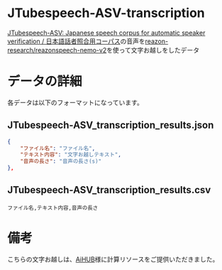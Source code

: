 # JTubespeech-ASV-transcription

[JTubespeech-ASV: Japanese speech corpus for automatic speaker verification / 日本語話者照合用コーパス](https://sites.google.com/site/shinnosuketakamichi/research-topics/jtubespeech-asv_corpus)の音声を[reazon-research/reazonspeech-nemo-v2](https://huggingface.co/reazon-research/reazonspeech-nemo-v2)を使って文字お越しをしたデータ

# データの詳細

各データは以下のフォーマットになっています。

## JTubespeech-ASV_transcription_results.json

```json
{
    "ファイル名": "ファイル名",
    "テキスト内容": "文字お越しテキスト",
    "音声の長さ": "音声の長さ(s)"
},
```

## JTubespeech-ASV_transcription_results.csv

```csv
ファイル名,テキスト内容,音声の長さ
```

# 備考

こちらの文字お越しは、[AiHUB](https://aihub.co.jp/)様に計算リソースをご提供いただきました。